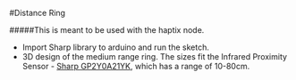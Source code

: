 #Distance Ring

#####This is meant to be used with the haptix node. 

- Import Sharp library to arduino and run the sketch.
- 3D design of the medium range ring. The sizes fit the Infrared Proximity Sensor - [Sharp GP2Y0A21YK](https://www.sparkfun.com/products/242), which has a range of 10-80cm.